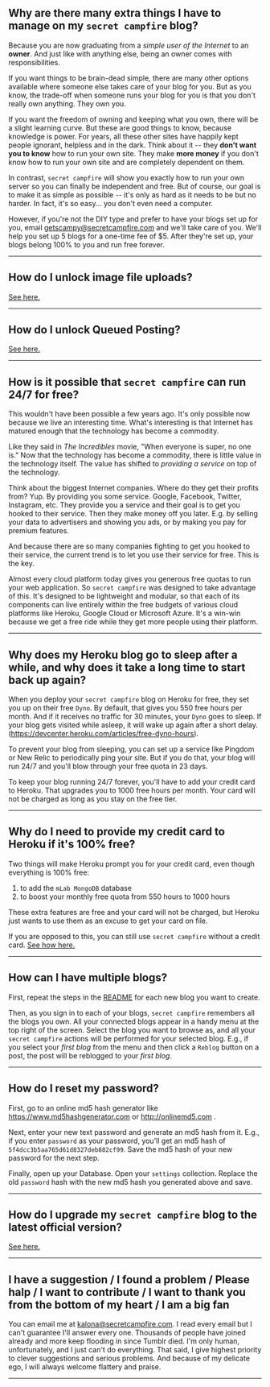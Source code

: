 ## Why are there many extra things I have to manage on my `secret campfire` blog?

Because you are now graduating from a *simple user of the Internet* to an __owner__. And just like with anything else, being an owner comes with responsibilities.

If you want things to be brain-dead simple, there are many other options available where someone else takes care of your blog for you. But as you know, the trade-off when someone runs your blog for you is that you don't really own anything. They own you.

If you want the freedom of owning and keeping what you own, there will be a slight learning curve. But these are good things to know, because knowledge is power. For years, all these other sites have happily kept people ignorant, helpless and in the dark. Think about it -- they **don't want you to know** how to run your own site. They make **more money** if you don't know how to run your own site and are completely dependent on them. 

In contrast, `secret campfire` will show you exactly how to run your own server so you can finally be independent and free. But of course, our goal is to make it as simple as possible -- it's only as hard as it needs to be but no harder. In fact, it's so easy... you don't even need a computer.

However, if you're not the DIY type and prefer to have your blogs set up for you, email [getscampy@secretcampfire.com](mailto:getscampy@secretcampfire.com) and we'll take care of you. We'll help you set up 5 blogs for a one-time fee of $5. After they're set up, your blogs belong 100% to you and run free forever.

--- 

## How do I unlock image file uploads?

[See here.](ADVANCED.md#how-to-unlock-image-file-uploads)

--- 

## How do I unlock Queued Posting?

[See here.](ADVANCED.md#how-to-unlock-queued-posting)

--- 

## How is it possible that `secret campfire` can run 24/7 for free?

This wouldn't have been possible a few years ago. It's only possible now because we live an interesting time. What's interesting is that Internet has matured enough that the technology has become a commodity. 

Like they said in *The Incredibles* movie, "When everyone is super, no one is." Now that the technology has become a commodity, there is little value in the technology itself. The value has shifted to *providing a service* on top of the technology.

Think about the biggest Internet companies. Where do they get their profits from? Yup. By providing you some service. Google, Facebook, Twitter, Instagram, etc. They provide you a service and their goal is to get you hooked to their service. Then they make money off you later. E.g. by selling your data to advertisers and showing you ads, or by making you pay for premium features.

And because there are so many companies fighting to get you hooked to their service, the current trend is to let you use their service for free. This is the key.

Almost every cloud platform today gives you generous free quotas to run your web application. So `secret campfire` was designed to take advantage of this. It's designed to be lightweight and modular, so that each of its components can live entirely within the free budgets of various cloud platforms like Heroku, Google Cloud or Microsoft Azure. It's a win-win because we get a free ride while they get more people using their platform.

--- 

## Why does my Heroku blog go to sleep after a while, and why does it take a long time to start back up again? 

When you deploy your `secret campfire` blog on Heroku for free, they set you up on their free `Dyno`. By default, that gives you 550 free hours per month. And if it receives no traffic for 30 minutes, your `Dyno` goes to sleep. If your blog gets visited while asleep, it will wake up again after a short delay. (https://devcenter.heroku.com/articles/free-dyno-hours).

To prevent your blog from sleeping, you can set up a service like Pingdom or New Relic to periodically ping your site. But if you do that, your blog will run 24/7 and you'll blow through your free quota in 23 days. 

To keep your blog running 24/7 forever, you'll have to add your credit card to Heroku. That upgrades you to 1000 free hours per month. Your card will not be charged as long as you stay on the free tier.

--- 

## Why do I need to provide my credit card to Heroku if it's 100% free?

Two things will make Heroku prompt you for your credit card, even though everything is 100% free:

1. to add the `mLab MongoDB` database
2. to boost your monthly free quota from 550 hours to 1000 hours

These extra features are free and your card will not be charged, but Heroku just wants to use them as an excuse to get your card on file.

If you are opposed to this, you can still use `secret campfire` without a credit card. [See how here.](ADVANCED.md#how-to-set-up-without-a-credit-card)

--- 

## How can I have multiple blogs?

First, repeat the steps in the [README](../README.md) for each new blog you want to create. 

Then, as you sign in to each of your blogs, `secret campfire` remembers all the blogs you own. All your connected blogs appear in a handy menu at the top right of the screen. Select the blog you want to browse as, and all your `secret campfire` actions will be performed for your selected blog. E.g., if you select your *first blog* from the menu and then click a `Reblog` button on a post, the post will be reblogged to your *first blog*. 

--- 

## How do I reset my password?

First, go to an online md5 hash generator like https://www.md5hashgenerator.com or http://onlinemd5.com . 

Next, enter your new text password and generate an md5 hash from it. E.g., if you enter `password` as your password, you'll get an md5 hash of `5f4dcc3b5aa765d61d8327deb882cf99`. Save the md5 hash of your new password for the next step.

Finally, open up your Database. Open your `settings` collection. Replace the old `password` hash with the new md5 hash you generated above and save.

---

## How do I upgrade my `secret campfire` blog to the latest official version?

[See here.](ADVANCED.md#how-to-upgrade-your-secret-campfire-blog-to-the-latest-official-version)

--- 

## I have a suggestion / I found a problem / Please halp / I want to contribute / I want to thank you from the bottom of my heart / I am a big fan

You can email me at kalona@secretcampfire.com. I read every email but I can't guarantee I'll answer every one. Thousands of people have joined already and more keep flooding in since Tumblr died. I'm only human, unfortunately, and I just can't do everything. That said, I give highest priority to clever suggestions and serious problems. And because of my delicate ego, I will always welcome flattery and praise.

--- 
